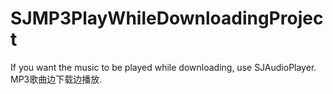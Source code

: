 # SJMP3PlayWhileDownloadingProject
If you want the music to be played while downloading, use SJAudioPlayer.
MP3歌曲边下载边播放.
